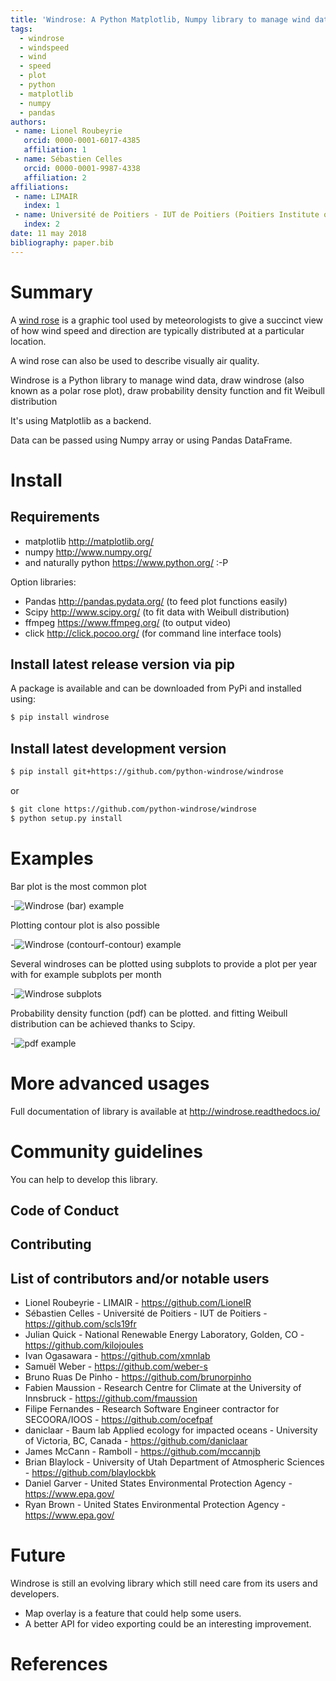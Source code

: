```yaml
---
title: 'Windrose: A Python Matplotlib, Numpy library to manage wind data, draw windrose (also known as a polar rose plot), draw probability density function and fit Weibull distribution'
tags:
  - windrose
  - windspeed
  - wind
  - speed
  - plot
  - python
  - matplotlib
  - numpy
  - pandas
authors:
 - name: Lionel Roubeyrie
   orcid: 0000-0001-6017-4385
   affiliation: 1
 - name: Sébastien Celles
   orcid: 0000-0001-9987-4338
   affiliation: 2
affiliations:
 - name: LIMAIR
   index: 1
 - name: Université de Poitiers - IUT de Poitiers (Poitiers Institute of Technology)
   index: 2
date: 11 may 2018
bibliography: paper.bib
---
```


# Summary

A [wind rose](https://en.wikipedia.org/wiki/Wind_rose) is a graphic tool used by meteorologists to give a succinct view of how wind speed and direction are typically distributed at a particular location.

A wind rose can also be used to describe visually air quality.

Windrose is a Python library to manage wind data, draw windrose 
(also known as a polar rose plot), draw probability density function and fit Weibull distribution

It's using Matplotlib as a backend.

Data can be passed using Numpy array or using Pandas DataFrame.

# Install

## Requirements
- matplotlib http://matplotlib.org/
- numpy http://www.numpy.org/
- and naturally python https://www.python.org/ :-P

Option libraries:
- Pandas http://pandas.pydata.org/ (to feed plot functions easily)
- Scipy http://www.scipy.org/ (to fit data with Weibull distribution)
- ffmpeg https://www.ffmpeg.org/ (to output video)
- click http://click.pocoo.org/ (for command line interface tools)

## Install latest release version via pip
A package is available and can be downloaded from PyPi and installed using:

```bash
$ pip install windrose
```

## Install latest development version

```bash
$ pip install git+https://github.com/python-windrose/windrose
```

or

```bash
$ git clone https://github.com/python-windrose/windrose
$ python setup.py install
```

# Examples

Bar plot is the most common plot

-![Windrose (bar) example](docs/screenshots/bar.png)

Plotting contour plot is also possible

-![Windrose (contourf-contour) example](docs/screenshots/contourf-contour.png)

Several windroses can be plotted using subplots to provide a plot per year with for example subplots per month

-![Windrose subplots](docs/screenshots/subplots.png)

Probability density function (pdf) can be plotted. and fitting Weibull distribution can be achieved thanks to Scipy.

-![pdf example](docs/screenshots/pdf.png)

# More advanced usages
Full documentation of library is available at http://windrose.readthedocs.io/

# Community guidelines
You can help to develop this library.

## Code of Conduct

## Contributing

## List of contributors and/or notable users
* Lionel Roubeyrie - LIMAIR - https://github.com/LionelR
* Sébastien Celles - Université de Poitiers - IUT de Poitiers - https://github.com/scls19fr
* Julian Quick - National Renewable Energy Laboratory, Golden, CO - https://github.com/kilojoules
* Ivan Ogasawara - https://github.com/xmnlab
* Samuël Weber - https://github.com/weber-s
* Bruno Ruas De Pinho - https://github.com/brunorpinho
* Fabien Maussion - Research Centre for Climate at the University of Innsbruck - https://github.com/fmaussion
* Filipe Fernandes - Research Software Engineer contractor for SECOORA/IOOS - https://github.com/ocefpaf
* daniclaar - Baum lab Applied ecology for impacted oceans - University of Victoria, BC, Canada - https://github.com/daniclaar
* James McCann - Ramboll - https://github.com/mccannjb
* Brian Blaylock - University of Utah Department of Atmospheric Sciences - https://github.com/blaylockbk
* Daniel Garver - United States Environmental Protection Agency - https://www.epa.gov/
* Ryan Brown - United States Environmental Protection Agency - https://www.epa.gov/

# Future
Windrose is still an evolving library which still need care from its users and developers.
* Map overlay is a feature that could help some users.
* A better API for video exporting could be an interesting improvement.

# References
